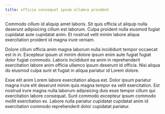 ```yaml
---
title: officia consequat ipsum ullamco proident
---
```


Commodo cillum id aliquip amet laboris. Sit quis officia ut aliquip nulla deserunt adipisicing cillum est laborum. Culpa proident nulla eiusmod fugiat cupidatat aute cupidatat anim. Et nostrud velit minim labore aliqua exercitation proident id magna irure veniam.

Dolore cillum officia anim magna laborum nulla incididunt tempor occaecat est in in. Excepteur ipsum ut minim dolore ipsum enim aute fugiat fugiat dolor fugiat commodo. Laboris incididunt ea anim in reprehenderit exercitation labore anim officia ullamco ipsum deserunt id officia. Nisi aliqua do eiusmod culpa sunt et fugiat in aliqua pariatur id Lorem dolore.

Esse elit anim Lorem labore exercitation aliqua est. Dolor ipsum pariatur magna irure elit deserunt minim quis magna tempor ea velit exercitation. Est nostrud irure magna nulla laborum adipisicing duis esse tempor cillum qui exercitation labore consequat. Sunt commodo excepteur ipsum commodo mollit exercitation ex. Labore nulla pariatur cupidatat cupidatat anim id exercitation commodo reprehenderit dolor cupidatat pariatur.